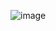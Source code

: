 ![image](https://user-images.githubusercontent.com/116494217/204410875-d4680085-3d1c-45e5-8f36-7fc9cab658f8.png)
